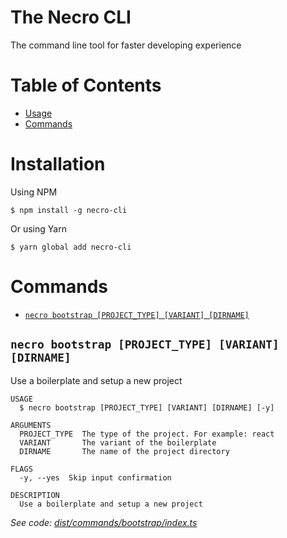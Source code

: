 The Necro CLI
=================

The command line tool for faster developing experience

# Table of Contents
<!-- toc -->
* [Usage](#usage)
* [Commands](#commands)
<!-- tocstop -->
# Installation
<!-- usage -->
Using NPM
```sh-session
$ npm install -g necro-cli
```
Or using Yarn
```sh-session
$ yarn global add necro-cli
```
<!-- usagestop -->
# Commands
<!-- commands -->
* [`necro bootstrap [PROJECT_TYPE] [VARIANT] [DIRNAME]`](#necro-bootstrap-project_type-variant-dirname)

## `necro bootstrap [PROJECT_TYPE] [VARIANT] [DIRNAME]`

Use a boilerplate and setup a new project

```
USAGE
  $ necro bootstrap [PROJECT_TYPE] [VARIANT] [DIRNAME] [-y]

ARGUMENTS
  PROJECT_TYPE  The type of the project. For example: react
  VARIANT       The variant of the boilerplate
  DIRNAME       The name of the project directory

FLAGS
  -y, --yes  Skip input confirmation

DESCRIPTION
  Use a boilerplate and setup a new project
```

_See code: [dist/commands/bootstrap/index.ts](https://github.com/necrobits/necro-cli/blob/v0.0.0/dist/commands/bootstrap/index.ts)_
<!-- commandsstop -->

